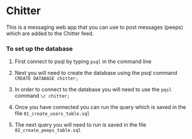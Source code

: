 # Chitter

This is a messaging web app that you can use to post messages (peeps) which are added to the Chitter feed.



### To set up the database
1. First connect to psql by typing `psql` in the command line

2. Next you will need to create the database using the psql command
`CREATE DATABASE chitter;`

3. In order to connect to the database you will need to use the `pqsl` command `\c chitter;`

4. Once you have connected you can run the query which is saved in the file `01_create_users_table.sql`

5. The next query you will need to run is saved in the file `02_create_peeps_table.sql`
